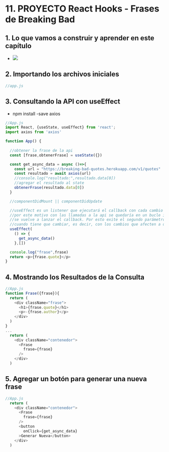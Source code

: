 # 11. PROYECTO React Hooks - Frases de Breaking Bad

## 1. Lo que vamos a construir y aprender en este capítulo
- ![](https://trello-attachments.s3.amazonaws.com/5d7fef6652faf333827e91c3/859x604/19afad1c0f48a6722b5292cfa55d0af5/image.png)
## 2. Importando los archivos iniciales
```js
//app.js
```
## 3. Consultando la API con useEffect
- npm install -save axios
```js
//App.js
import React, {useState, useEffect} from 'react';
import axios from 'axios'

function App() {
  
  //obtener la frase de la api
  const [frase,obtenerFrase] = useState({})

  const get_async_data = async ()=>{
    const url = "https://breaking-bad-quotes.herokuapp.com/v1/quotes"
    const resultado = await axios(url)
    //console.log("resultado:",resultado.data[0])
    //agregar el resultado al state
    obtenerFrase(resultado.data[0])
  }

  //componentDidMount || componentDidUpdate

  //useEffect es un listener que ejecutará el callback con cada cambio que haya en al app
  //por este motivo con las llamadas a la api se quedaría en un bucle infinito pq a cada respuesta 
  //se vuelve a lanzar el callback. Por esto exite el segundo parámetro que es donde se le indica 
  //cuando tiene que cambiar, es decir, con los cambios que afecten a determinadas variables
  useEffect(
    () => {
      get_async_data()
    },[])

  console.log("frase",frase)
  return <p>{frase.quote}</p>
}

```
## 4. Mostrando los Resultados de la Consulta
```js
//App.js
function Frase({frase}){
  return (
    <div className="frase">
      <h1>{frase.quote}</h1>
      <p>-{frase.author}</p>
    </div>
  )
}
...
  return (
    <div className="contenedor">
      <Frase
        frase={frase}
      />
    </div>
  )
```
## 5. Agregar un botón para generar una nueva frase
```js
//App.js
  return (
    <div className="contenedor">
      <Frase
        frase={frase}
      />
      <button
        onClick={get_async_data}
      >Generar Nueva</button>
    </div>
  )
```

